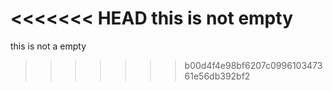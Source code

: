 <<<<<<< HEAD
this is not empty
=======
this is not a empty
>>>>>>> b00d4f4e98bf6207c099610347361e56db392bf2
